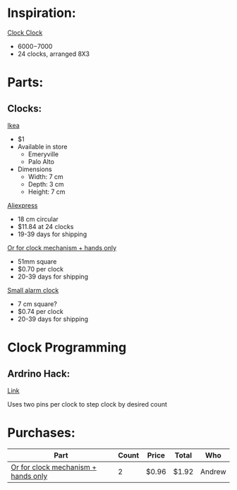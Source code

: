 Inspiration:
============
[Clock Clock](https://clockclock.com/)

* $6000-$7000
* 24 clocks, arranged 8X3

Parts:
======

Clocks:
-------
[Ikea](http://www.ikea.com/us/en/catalog/products/80196593/)

* $1
* Available in store
    * Emeryville
    * Palo Alto
* Dimensions
    * Width: 7 cm
    * Depth: 3 cm
    * Height: 7 cm

[Aliexpress](https://www.aliexpress.com/item/Horloge-murale-Bathroom-Wall-Clock-Shower-Wall-Analog-Clock-Digital-Temperature-Display-Water-Resistant-with-Sucker/32705076714.html?spm=2114.search0204.3.331.rhXeBC&ws_ab_test=searchweb0_0,searchweb201602_2_10152_10065_10151_10130_5490020_10068_5470017_5560011_10307_10137_10060_10155_10154_10056_10055_10054_10059_100031_10099_5460020_10338_10103_10102_440_10052_10053_10107_10050_10142_10051_10324_10325_5380020_10326_10084_513_10083_10080_10082_10081_10178_10110_10111_10112_10113_10114_143_5570011_10312_10313_10314_10078_10079_9893_10073_5550011-9893,searchweb201603_23,ppcSwitch_5_ppcChannel&btsid=a5ddf835-0ab7-4e64-836b-161bd324ff17&algo_expid=7e10d040-84be-4d84-921f-2b303f45165c-43&algo_pvid=7e10d040-84be-4d84-921f-2b303f45165c)

* 18 cm circular
* $11.84 at 24 clocks
* 19-39 days for shipping

[Or for clock mechanism + hands only](https://www.aliexpress.com/item/Red-Heart-Hands-DIY-Quartz-Wall-Clock-Movement-Mechanism-Repair-Parts-Wonderful-9-7/32829333525.html?spm=2114.search0104.3.53.PQ2cHW&ws_ab_test=searchweb0_0,searchweb201602_4_10152_10065_10151_10130_5490020_10068_5470017_5560011_10307_10137_10060_10155_10154_10056_10055_10054_10059_100031_10099_5460020_10338_10103_10102_440_10052_10053_10107_10050_10142_10051_10324_10325_5380020_9886_10326_10084_513_10083_10080_10082_10081_10178_10110_10111_10112_10113_10114_143_5570011_10312_10313_10314_10078_10079_10073_5550011-9886,searchweb201603_18,ppcSwitch_7&btsid=cbec52c1-2699-47e1-b8e0-f5ad7f22a4fe&algo_expid=6bee0336-b6c7-443b-a8eb-c7abbe7e1f92-6&algo_pvid=6bee0336-b6c7-443b-a8eb-c7abbe7e1f92)

* 51mm square
* $0.70 per clock
* 20-39 days for shipping

[Small alarm clock](https://www.aliexpress.com/item/Vintage-Fine-Square-Trip-Travel-Desktop-Alarm-Clock-Outdoor-Portable-Table-Creative-Gift-High-Quality/32761301063.html?spm=2114.search0104.3.3.Q0x6Ts&ws_ab_test=searchweb0_0,searchweb201602_4_10152_10065_10151_10130_5490020_10068_5470017_5560011_10307_10137_10060_10155_10154_10056_10055_10054_10059_100031_10099_5460020_10338_10103_10102_440_10052_10053_10107_10050_10142_10051_10324_10325_5380020_9886_10326_10084_513_10083_10080_10082_10081_10178_10110_10111_10112_10113_10114_143_5570011_10312_10313_10314_10078_10079_10073_5550011-10102_9886,searchweb201603_18,ppcSwitch_7&btsid=1976cf9e-6b78-4f23-9189-528208e2c71d&algo_expid=b8b94645-d7c6-476f-a107-4d16b242d98b-0&algo_pvid=b8b94645-d7c6-476f-a107-4d16b242d98b)

* 7 cm square?
* $0.74 per clock
* 20-39 days for shipping


Clock Programming
=================

Ardrino Hack:
-------------

[Link](http://www.cibomahto.com/2008/03/controlling-a-clock-with-an-arduino/)

Uses two pins per clock to step clock by desired count

Purchases:
==========

| Part | Count | Price | Total | Who |
| ---  | ---   | ---   | ---   | --- |
| [Or for clock mechanism + hands only](https://www.aliexpress.com/item/Red-Heart-Hands-DIY-Quartz-Wall-Clock-Movement-Mechanism-Repair-Parts-Wonderful-9-7/32829333525.html?spm=2114.search0104.3.53.PQ2cHW&ws_ab_test=searchweb0_0,searchweb201602_4_10152_10065_10151_10130_5490020_10068_5470017_5560011_10307_10137_10060_10155_10154_10056_10055_10054_10059_100031_10099_5460020_10338_10103_10102_440_10052_10053_10107_10050_10142_10051_10324_10325_5380020_9886_10326_10084_513_10083_10080_10082_10081_10178_10110_10111_10112_10113_10114_143_5570011_10312_10313_10314_10078_10079_10073_5550011-9886,searchweb201603_18,ppcSwitch_7&btsid=cbec52c1-2699-47e1-b8e0-f5ad7f22a4fe&algo_expid=6bee0336-b6c7-443b-a8eb-c7abbe7e1f92-6&algo_pvid=6bee0336-b6c7-443b-a8eb-c7abbe7e1f92) | 2 | $0.96 | $1.92 | Andrew |
